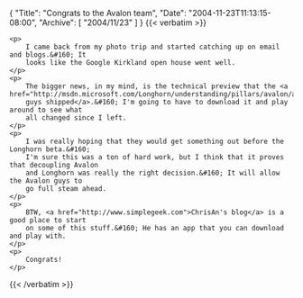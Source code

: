 {
  "Title": "Congrats to the Avalon team",
  "Date": "2004-11-23T11:13:15-08:00",
  "Archive": [
    "2004/11/23"
  ]
}
{{< verbatim >}}

    <p>
        I came back from my photo trip and started catching up on email and blogs.&#160; It
        looks like the Google Kirkland open house went well. 
    </p>
    <p>
        The bigger news, in my mind, is the technical preview that the <a href="http://msdn.microsoft.com/Longhorn/understanding/pillars/avalon/avnov04ctp/default.aspx">Avalon
        guys shipped</a>.&#160; I'm going to have to download it and play around to see what
        all changed since I left. 
    </p>
    <p>
        I was really hoping that they would get something out before the Longhorn beta.&#160;
        I'm sure this was a ton of hard work, but I think that it proves that decoupling Avalon
        and Longhorn was really the right decision.&#160; It will allow the Avalon guys to
        go full steam ahead. 
    </p>
    <p>
        BTW, <a href="http://www.simplegeek.com">ChrisAn's blog</a> is a good place to start
        on some of this stuff.&#160; He has an app that you can download and play with. 
    </p>
    <p>
        Congrats! 
    </p>

{{< /verbatim >}}
